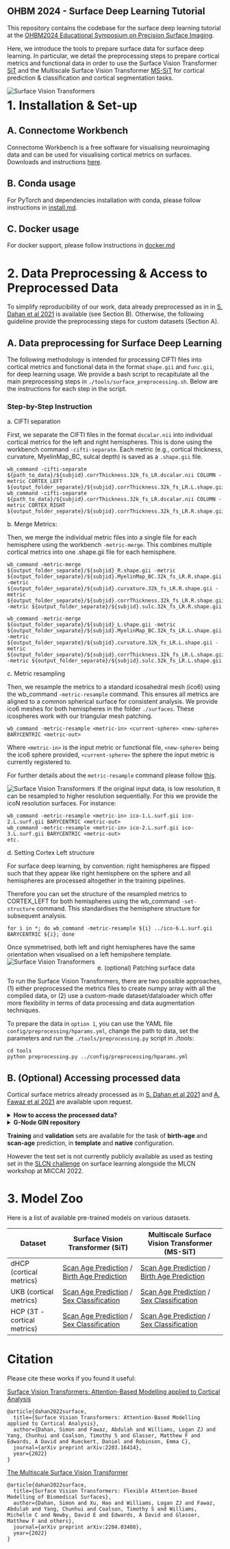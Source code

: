 ## OHBM 2024 - Surface Deep Learning Tutorial

This repository contains the codebase for the surface deep learning tutorial at the [OHBM2024 Educational Symposium on Precision Surface Imaging](https://metrics-lab.github.io/ohbm2024/).

Here, we introduce the tools to prepare surface data for surface deep learning. In particular, we detail the preprocessing steps to prepare cortical metrics and functional data in order to use the Surface Vision Transformer [SiT](https://arxiv.org/abs/2203.16414) and the Multiscale Surface Vision Transformer [MS-SiT](https://arxiv.org/abs/2303.11909) for cortical prediction & classification and cortical segmentation tasks.

<img src="./docs/sit_gif.gif"
     alt="Surface Vision Transformers"
     style="float: left; margin-right: 10px;" />


# 1. Installation & Set-up

## A. Connectome Workbench

Connectome Workbench is a free software for visualising neuroimaging data and can be used for visualising cortical metrics on surfaces. Downloads and instructions [here](https://www.humanconnectome.org/software/connectome-workbench). 

## B. Conda usage

For PyTorch and dependencies installation with conda, please follow instructions in [install.md](docs/install.md).

## C. Docker usage

For docker support, please follow instructions in [docker.md](docs/docker.md)


# 2. Data Preprocessing & Access to Preprocessed Data

To simplify reproducibility of our work, data already preprocessed as in in [S. Dahan et al 2021](https://arxiv.org/abs/2203.16414) is available (see Section B). Otherwise, the following guideline provide the  preprocessing steps for custom datasets (Section A).

## A. Data preprocessing for Surface Deep Learning

The following methodology is intended for processing CIFTI files into cortical metrics and functional data in the format `shape.gii` and `func.gii`, for deep learning usage. We provide a bash script to recapitulate all the main preprocessing steps in `./tools/surface_preprocessing.sh`. Below are the instructions for each step in the script. 

### Step-by-Step Instruction

a. CIFTI separation

First, we separate the CIFTI files in the format `dscalar.nii` into individual cortical metrics for the left and right hemispheres. This is done using the workbench command `-cifti-separate`. Each metric (e.g., cortical thickness, curvature, MyelinMap_BC, sulcal depth) is saved as a `.shape.gii` file.

```
wb_command -cifti-separate ${path_to_data}/${subjid}.corrThickness.32k_fs_LR.dscalar.nii COLUMN -metric CORTEX_LEFT ${output_folder_separate}/${subjid}.corrThickness.32k_fs_LR.L.shape.gii
wb_command -cifti-separate ${path_to_data}/${subjid}.corrThickness.32k_fs_LR.dscalar.nii COLUMN -metric CORTEX_RIGHT ${output_folder_separate}/${subjid}.corrThickness.32k_fs_LR.R.shape.gii

```

b. Merge Metrics: 

Then, we merge the individual metric files into a single file for each hemisphere using the workbench `-metric-merge`. This combines multiple cortical metrics into one .shape.gii file for each hemisphere.


```
wb_command -metric-merge ${output_folder_separate}/${subjid}_R.shape.gii -metric ${output_folder_separate}/${subjid}.MyelinMap_BC.32k_fs_LR.R.shape.gii -metric ${output_folder_separate}/${subjid}.curvature.32k_fs_LR.R.shape.gii -metric ${output_folder_separate}/${subjid}.corrThickness.32k_fs_LR.R.shape.gii -metric ${output_folder_separate}/${subjid}.sulc.32k_fs_LR.R.shape.gii

wb_command -metric-merge ${output_folder_separate}/${subjid}_L.shape.gii -metric ${output_folder_separate}/${subjid}.MyelinMap_BC.32k_fs_LR.L.shape.gii -metric ${output_folder_separate}/${subjid}.curvature.32k_fs_LR.L.shape.gii -metric ${output_folder_separate}/${subjid}.corrThickness.32k_fs_LR.L.shape.gii -metric ${output_folder_separate}/${subjid}.sulc.32k_fs_LR.L.shape.gii

```

c. Metric resampling

Then, we resample the metrics to a standard icosahedral mesh (ico6) using the wb_command `-metric-resample` command. This ensures all metrics are aligned to a common spherical surface for consistent analysis. We provide ico6 meshes for both hemispheres in the folder `./surfaces`. These icospheres work with our triangular mesh patching. 

```
wb_command -metric-resample <metric-in> <current-sphere> <new-sphere> BARYCENTRIC <metric-out>
```

Where `<metric-in>` is the input metric or functional file, `<new-sphere>` being the ico6 sphere provided, `<current-sphere>` the sphere the input metric is currently registered to. 

For further details about the `metric-resample` command please follow [this](https://www.humanconnectome.org/software/workbench-command/-metric-resample).



<img src="./docs/Icosphere_Levels.png"
alt="Surface Vision Transformers"
style="float: left; margin-right: 6px;"/>


If the original input data, is low resolution, it can be resampled to higher resolution sequentially. For this we provide the icoN resolution surfaces. For instance:

```
wb_command -metric-resample <metric-in> ico-1.L.surf.gii ico-2.L.surf.gii BARYCENTRIC <metric-out>
wb_command -metric-resample <metric-in> ico-2.L.surf.gii ico-3.L.surf.gii BARYCENTRIC <metric-out>
etc.
```


d. Setting Cortex Left structure

For surface deep learning, by convention. right hemispheres are flipped such that they appear like right hemisphere on the sphere and all hemispheres are processed altogether in the training pipelines. 

Therefore you can set the structure of the resampled metrics to CORTEX_LEFT for both hemispheres using the wb_command `-set-structure` command. This standardises the hemisphere structure for subsequent analysis.

```
for i in *; do wb_command -metric-resample ${i} ../ico-6.L.surf.gii BARYCENTRIC ${i}; done
```

Once symmetrised, both left and right hemispheres have the same orientation when visualised on a left hemipshere template. 
<img src="./docs/left_right_example.png"
alt="Surface Vision Transformers"
style="float: left; margin-right: 6px;"/>

e. (optional) Patching surface data

To run the Surface Vision Transformers, there are two possible approaches, (1) either preprocessed the metrics files to create numpy array with all the compiled data, or (2) use a custom-made dataset/dataloader which offer more flexibility in terms of data processing and data augmentation techniques. 

To prepare the data in `option 1`, you can use the YAML file `config/preprocessing/hparams.yml`, change the path to data, set the parameters and run the `./tools/preprocessing.py` script in ./tools:

```
cd tools
python preprocessing.py ../config/preprocessing/hparams.yml
```



## B. (Optional) Accessing processed data

Cortical surface metrics already processed as in [S. Dahan et al 2021](https://arxiv.org/abs/2203.16414) and [A. Fawaz et al 2021](https://www.biorxiv.org/content/10.1101/2021.12.01.470730v1) are available upon request. 

<details>
    <summary><b> How to access the processed data?</b></summary>
    <p>
    To access the data please:
    <br>
        <ul type="circle">
            <li> Sign the dHCP open access agreement [here](https://www.developingconnectome.org/data-release/second-data-release/open-access-dhcp-data-terms-of-use-version-4-0_2019-05-23/) </li>
            <li> Create a [GIN](https://gin.g-node.org/) account </li>
            <li> Send your GIN username with the dHCP signed form to <b> simon.dahan@kcl.ac.uk</b>  </li>
        </ul>
    </br>
    </p>
</details>
<details>
  <summary><b> G-Node GIN repository</b></summary>
      <p>
      Once the confirmation has been sent, you will have access to the <b>G-Node GIN repository</b> containing the data already processed.
      The data used for this project is in the zip files <i>`regression_native_space_features.zip`</i> and <i>`regression_template_space_features.zip`</i>. You also need to use the <i>`ico-6.surf.gii`</i> spherical mesh.
      </br>
      <img src="./docs/g_node.png"
        alt="Surface Vision Transformers"
        width="400" 
        height="300"
        style="float: left; margin-right: 6px;"/>
</details>

**Training** and **validation** sets are available for the task of **birth-age** and **scan-age** prediction, in **template** and **native** configuration.

However the test set is not currently publicly available as used as testing set in the [SLCN challenge](https://slcn.grand-challenge.org/) on surface learning alongside the MLCN workshop at MICCAI 2022. 

# 3. Model Zoo

Here is a list of available pre-trained models on various datasets.

| Dataset | Surface Vision Transformer (SiT) | Multiscale Surface Vision Transformer (MS-SiT) |
|---------|----------------------------------|------------------------------------------------|
| dHCP (cortical metrics)   | [Scan Age Prediction](http://example.com/sit-dhcp) / [Birth Age Prediction](http://example.com/sit-dhcp) | [Scan Age Prediction](http://example.com/sit-dhcp) / [Birth Age Prediction](http://example.com/sit-dhcp)|
| UKB (cortical metrics)    |  [Scan Age Prediction](http://example.com/sit-dhcp) / [Sex Classification](http://example.com/sit-dhcp)  | [Scan Age Prediction](http://example.com/sit-dhcp) / [Sex Classification](http://example.com/sit-dhcp)  |
| HCP (3T - cortical metrics)    |  [Scan Age Prediction](http://example.com/sit-dhcp) / [Sex Classification](http://example.com/sit-dhcp)  |  [Scan Age Prediction](http://example.com/sit-dhcp) / [Sex Classification](http://example.com/sit-dhcp)  |


# Citation

Please cite these works if you found it useful:

[Surface Vision Transformers: Attention-Based Modelling applied to Cortical Analysis](https://arxiv.org/abs/2203.16414)

```
@article{dahan2022surface,
  title={Surface Vision Transformers: Attention-Based Modelling applied to Cortical Analysis},
  author={Dahan, Simon and Fawaz, Abdulah and Williams, Logan ZJ and Yang, Chunhui and Coalson, Timothy S and Glasser, Matthew F and Edwards, A David and Rueckert, Daniel and Robinson, Emma C},
  journal={arXiv preprint arXiv:2203.16414},
  year={2022}
}
```
[The Multiscale Surface Vision Transformer](https://arxiv.org/abs/2204.03408)

```
@article{dahan2022surface,
  title={Surface Vision Transformers: Flexible Attention-Based Modelling of Biomedical Surfaces},
  author={Dahan, Simon and Xu, Hao and Williams, Logan ZJ and Fawaz, Abdulah and Yang, Chunhui and Coalson, Timothy S and Williams, Michelle C and Newby, David E and Edwards, A David and Glasser, Matthew F and others},
  journal={arXiv preprint arXiv:2204.03408},
  year={2022}
}
```


